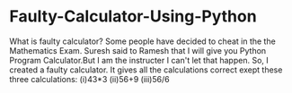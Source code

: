 # Faulty-Calculator-Using-Python
What is faulty calculator? Some people have decided to cheat in the the Mathematics Exam. Suresh said to Ramesh that I will give you Python Program Calculator.But I am the instructer I can't let that happen. So, I created a faulty calculator. It gives all the calculations correct exept these three calculations: (i)43*3  (ii)56+9 (iii)56/6
